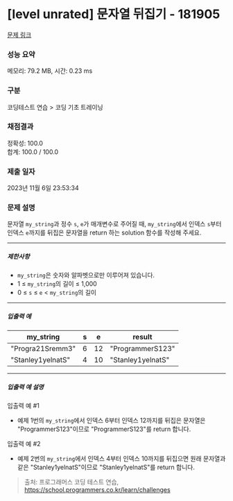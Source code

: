 # [level unrated] 문자열 뒤집기 - 181905 

[문제 링크](https://school.programmers.co.kr/learn/courses/30/lessons/181905) 

### 성능 요약

메모리: 79.2 MB, 시간: 0.23 ms

### 구분

코딩테스트 연습 > 코딩 기초 트레이닝

### 채점결과

정확성: 100.0<br/>합계: 100.0 / 100.0

### 제출 일자

2023년 11월 6일 23:53:34

### 문제 설명

<p>문자열 <code>my_string</code>과 정수 <code>s</code>, <code>e</code>가 매개변수로 주어질 때, <code>my_string</code>에서 인덱스 <code>s</code>부터 인덱스 <code>e</code>까지를 뒤집은 문자열을 return 하는 solution 함수를 작성해 주세요.</p>

<hr>

<h5>제한사항</h5>

<ul>
<li><code>my_string</code>은 숫자와 알파벳으로만 이루어져 있습니다.</li>
<li>1 ≤ <code>my_string</code>의 길이 ≤ 1,000</li>
<li>0 ≤ <code>s</code> ≤ <code>e</code> &lt; <code>my_string</code>의 길이</li>
</ul>

<hr>

<h5>입출력 예</h5>
<table class="table">
        <thead><tr>
<th>my_string</th>
<th>s</th>
<th>e</th>
<th>result</th>
</tr>
</thead>
        <tbody><tr>
<td>"Progra21Sremm3"</td>
<td>6</td>
<td>12</td>
<td>"ProgrammerS123"</td>
</tr>
<tr>
<td>"Stanley1yelnatS"</td>
<td>4</td>
<td>10</td>
<td>"Stanley1yelnatS"</td>
</tr>
</tbody>
      </table>
<hr>

<h5>입출력 예 설명</h5>

<p>입출력 예 #1</p>

<ul>
<li>예제 1번의 <code>my_string</code>에서 인덱스 6부터 인덱스 12까지를 뒤집은 문자열은 "ProgrammerS123"이므로 "ProgrammerS123"를 return 합니다.</li>
</ul>

<p>입출력 예 #2</p>

<ul>
<li>예제 2번의 <code>my_string</code>에서 인덱스 4부터 인덱스 10까지를 뒤집으면 원래 문자열과 같은 "Stanley1yelnatS"이므로 "Stanley1yelnatS"를 return 합니다.</li>
</ul>


> 출처: 프로그래머스 코딩 테스트 연습, https://school.programmers.co.kr/learn/challenges